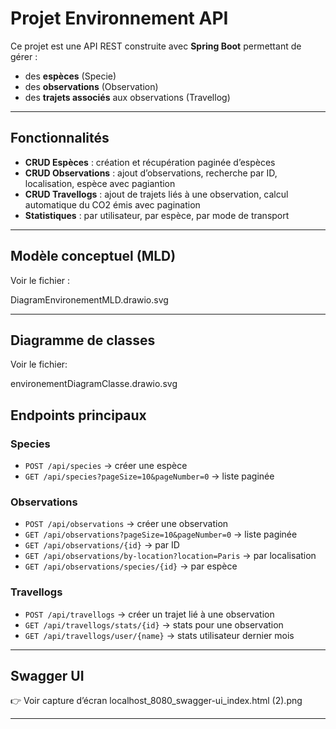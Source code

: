 #  Projet Environnement API

Ce projet est une API REST construite avec **Spring Boot** permettant de gérer :
- des **espèces** (Specie)
- des **observations** (Observation)
- des **trajets associés** aux observations (Travellog)

---

##  Fonctionnalités

- **CRUD Espèces** : création et récupération paginée d’espèces
- **CRUD Observations** : ajout d’observations, recherche par ID, localisation, espèce avec pagiantion
- **CRUD Travellogs** : ajout de trajets liés à une observation, calcul automatique du CO2 émis avec pagination
- **Statistiques** : par utilisateur, par espèce, par mode de transport

---

##  Modèle conceptuel (MLD)

 Voir le fichier :

DiagramEnvironementMLD.drawio.svg

---

##  Diagramme de classes

 Voir le fichier:

 environementDiagramClasse.drawio.svg


##  Endpoints principaux

### Species
- `POST /api/species` → créer une espèce
- `GET /api/species?pageSize=10&pageNumber=0` → liste paginée

### Observations
- `POST /api/observations` → créer une observation
- `GET /api/observations?pageSize=10&pageNumber=0` → liste paginée
- `GET /api/observations/{id}` → par ID
- `GET /api/observations/by-location?location=Paris` → par localisation
- `GET /api/observations/species/{id}` → par espèce

### Travellogs
- `POST /api/travellogs` → créer un trajet lié à une observation
- `GET /api/travellogs/stats/{id}` → stats pour une observation
- `GET /api/travellogs/user/{name}` → stats utilisateur dernier mois

---

##  Swagger UI

👉 Voir capture d’écran localhost_8080_swagger-ui_index.html (2).png

---


